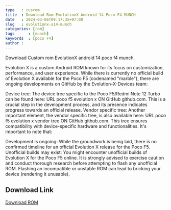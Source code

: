 ```yaml
---
type   : cusrom
title  : Download Rom EvolutionX Android 14 Poco F4 MUNCH
date   : 2024-03-06T09:17:35+07:00
slug   : evolutionx-a14-munch
categories: [rom]
tags      : [munch]
keywords  : [poco F4]
author : 
---
```


Download Custom rom EvolutionX android 14 poco f4 munch.


Evolution X is a custom Android ROM known for its focus on customization, performance, and user experience. While there is currently no official build of Evolution X available for the Poco F5 (codenamed "marble"), there are ongoing developments on GitHub by the Evolution-X-Devices team:

Device tree: The device tree specific to the Poco F5/Redmi Note 12 Turbo can be found here: URL poco f5 evolution x ON GitHub github.com. This is a crucial step in the development process, and its presence indicates progress towards an official release.
Vendor specific tree: Another important element, the vendor specific tree, is also available here: URL poco f5 evolution x vendor tree ON GitHub github.com. This tree ensures compatibility with device-specific hardware and functionalities.
It's important to note that:

Development is ongoing: While the groundwork is being laid, there is no confirmed timeline for an official Evolution X release for the Poco F5.
Unofficial builds may exist: You might encounter unofficial builds of Evolution X for the Poco F5 online. It is strongly advised to exercise caution and conduct thorough research before attempting to flash any unofficial ROM. Flashing an incompatible or unstable ROM can lead to bricking your device (rendering it unusable).



## Download Link
[Download ROM](https://sourceforge.net/projects/evolution-x/files/munch/14/)
